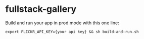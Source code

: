 # fullstack-gallery

Build and run your app in prod mode with this one line:
```
export FLICKR_API_KEY={your api key} && sh build-and-run.sh

```